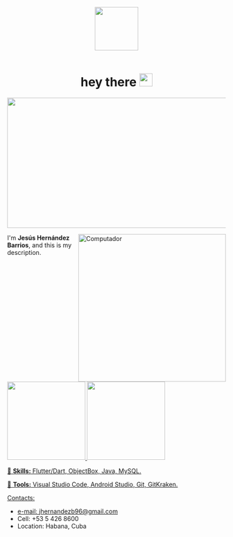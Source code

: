<p align="center"><img src="https://media.giphy.com/media/M9gbBd9nbDrOTu1Mqx/giphy.gif" width="100"/></p>
<p align="center">
<p align="center"><img src="https://komarev.com/ghpvc/?username=JesusHdezWaterloo&style=flat-square&color=blue" alt=""></p>

<h1 align="center">hey there <img src="https://media.giphy.com/media/hvRJCLFzcasrR4ia7z/giphy.gif" width="30px"></h1>

<p align="center"><img src="https://media.giphy.com/media/dWesBcTLavkZuG35MI/giphy.gif" width="600" height="300"  /></p>



<img src="https://raw.githubusercontent.com/MicaelliMedeiros/micaellimedeiros/master/image/computer-illustration.png" min-width="340px" max-width="400px" width="340px" align="right" alt="Computador">

<p align="left"> 
I'm <strong>Jesús Hernández Barrios</strong>, and this is my description.
</p>

<div>
  <a href="https://github.com/JesusHdezWaterloo">
  <img height="180em" src="https://github-readme-stats.vercel.app/api?username=JesusHdezWaterloo&count_private=true&theme=cobalt&show_icons=true"/>
  <img height="180em" src="https://github-readme-stats.vercel.app/api/top-langs/?username=JesusHdezWaterloo&layout=compact&langs_count=7&theme=cobalt"/>
</div>

<p align="left">
  🦄 <strong>Skills:</strong> Flutter/Dart, ObjectBox, Java, MySQL.
</p>

<p align="left">
  💼 <strong>Tools:</strong> Visual Studio Code, Android Studio, Git, GitKraken.
</p>

Contacts:
- e-mail: jhernandezb96@gmail.com
- Cell: +53 5 426 8600
- Location: Habana, Cuba



